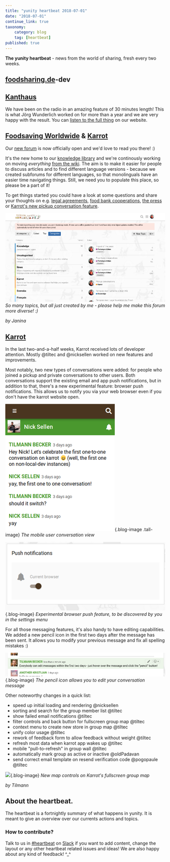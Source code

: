 ```yaml
---
title: "yunity heartbeat 2018-07-01"
date: "2018-07-01"
continue_link: true
taxonomy:
    category: blog
    tag: [heartbeat]
published: true
---
```


**The yunity heartbeat** - news from the world of sharing, fresh every two weeks.

## [foodsharing.de](https://foodsharing.de)-dev

## [Kanthaus](https://kanthaus.online)

We have been on the radio in an amazing feature of 30 minutes length! This is what Jörg Wunderlich worked on for more than a year and we are very happy with the result. You can [listen to the full thing](https://kanthaus.online/de/about/press/2018-06-30_mdrgraswurzener) on our website.

## [Foodsaving Worldwide](https://foodsaving.world) & [Karrot](https://karrot.world)

Our [new forum](https://community.foodsaving.world) is now officially open and we'd love to read you there! :)

It's the new home to our [knowledge library](https://community.foodsaving.world/c/knowledge) and we're continously working on moving _everything_ [from the wiki](https://yunity.atlassian.net/wiki/spaces/FSINT/pages/50069535/Material+to+get+started). The aim is to make it easier for people to discuss articles and to find different language versions - because we created subforums for different languages, so that monolinguals have an easier time navigating things. Still, we need you to populate this place, so please be a part of it!

To get things started you could have a look at some questions and share your thoughts on e.g. [legal agreements](https://community.foodsaving.world/t/legal-agreements/75), [food bank cooperations](https://community.foodsaving.world/t/food-bank-cooperations/76), [the press](https://community.foodsaving.world/t/impact-of-the-press/77) or [Karrot's new pickup conversation feature](https://community.foodsaving.world/t/pickup-conversations/73).

![](commfsww.png)
_So many topics, but all just created by me - please help me make this forum more diverse! :)_

_by Janina_

## [Karrot](https://karrot.world)

In the last two-and-a-half weeks, Karrot received lots of developer attention. Mostly @tiltec and @nicksellen worked on new features and improvements.

Most notably, two new types of conversations were added: for people who joined a pickup and private conversations to other users. Both conversations support the existing email and app push notifications, but in addition to that, there's a new experimental feature: browser push notifications. This allows us to notify you via your web browser even if you don't have the karrot website open.

![](karrot-user-conversation.png){.blog-image .tall-image}
_The mobile user conversation view_

![](karrot-browser-push.png){.blog-image}
_Experimental browser push feature, to be discovered by you in the settings menu_

For all those messaging features, it's also handy to have editing capabilities. We added a new pencil icon in the first two days after the message has been sent. It allows you to modify your previous message and fix all spelling mistakes :)

![](karrot-edit-message.png){.blog-image}
_The pencil icon allows you to edit your conversation message_

Other noteworthy changes in a quick list:

- speed up initial loading and rendering @nicksellen
- sorting and search for the group member list @tiltec
- show failed email notifications @tiltec
- filter controls and back button for fullscreen group map @tiltec
- context menu to create new store in group map @tiltec
- unify color usage @tiltec
- rework of feedback form to allow feedback without weight @tiltec
- refresh most data when karrot app wakes up @tiltec
- mobile "pull-to-refresh" in group wall @tiltec
- automatically mark group as active or inactive @oldPadavan
- send correct email template on resend verification code @pogopaule @tiltec

![](https://user-images.githubusercontent.com/4410802/41982943-fbffbe00-7a2c-11e8-99eb-d0a37bcbb2b1.png){.blog-image}
_New map controls on Karrot's fullscreen group map_

_by Tilmann_

## About the heartbeat.
The heartbeat is a fortnightly summary of what happens in yunity. It is meant to give an overview over our currents actions and topics.

### How to contribute?
Talk to us in [#heartbeat](https://yunity.slack.com/messages/heartbeat/) on [Slack](https://slackin.yunity.org) if you want to add content, change the layout or any other heartbeat related issues and ideas! We are also happy about any kind of feedback! ^\_^

<style>
.blog-image {
    display: block;
    width: 100%;
}
.tall-image {
    max-width: 300px !important;
}
</style>